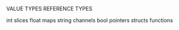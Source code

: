 VALUE TYPES     REFERENCE TYPES

int             slices
float           maps
string          channels
bool            pointers
structs         functions
